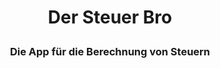 # <p align="center">Der Steuer Bro</p>

### <p align="center">Die App für die Berechnung von Steuern</p>
